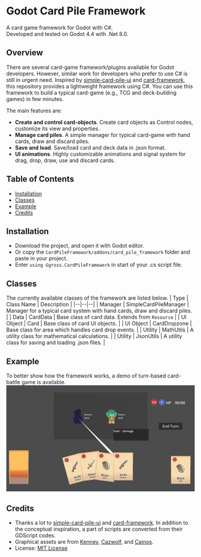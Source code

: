# Godot Card Pile Framework
A card game framework for Godot with C#.  
Developed and tested on Godot 4.4 with .Net 8.0.  
## Overview
There are several card-game framework/plugins available for Godot developers. However, similar work for developers who prefer to use C# is still in urgent need. Inspired by [simple-card-pile-ui](https://github.com/insideout-andrew/simple-card-pile-ui) and [card-framework](https://github.com/chun92/card-framework), this repository provides a lightweight framework using C#. You can use this framework to build a typical card-game (e.g., TCG and deck-building games) in few minutes.   

The main features are:  
* **Create and control card-objects**. Create card objects as Control nodes, customize its view and properties.
* **Manage card piles**. A simple manager for typical card-game with hand cards, draw and discard piles.
* **Save and load**. Save/load card and deck data in .json format.
* **UI animations**. Highly customizable animations and signal system for drag, drop, draw, use and discard cards.

## Table of Contents
- [Installation](#Installation)
- [Classes](#Classes)
- [Example](#Example)
- [Credits](#Credits)
## Installation
* Download the project, and open it with Godot editor.
* Or copy the `CardPileFramework/addons/card_pile_framework` folder and paste in your project.
* Enter `using Ggross.CardPileFramework` in start of your .cs script file.
## Classes
The currently available classes of the framework are listed below.
| Type | Class Name | Description |
|--|--|--|
| Manager | SimpleCardPileManager | Manager for a typical card system with hand cards, draw and discard piles. |
| Data | CardData | Base class of card data. Extends from `Resource` |
| UI Object | Card | Base class of card UI objects. |
| UI Object | CardDropzone | Base class for area which handles card drop events. |
| Utility | MathUtils | A utility class for mathematical calculations. |
| Utility | JsonUtils | A utility class for saving and loading .json files. |
## Example
To better show how the framework works, a demo of turn-based card-battle game is available.  
![](images/card_battle.png)  
## Credits
* Thanks a lot to [simple-card-pile-ui](https://github.com/insideout-andrew/simple-card-pile-ui) and [card-framework](https://github.com/chun92/card-framework). In addition to the conceptual inspiration, a part of scripts are converted from their GDScript codes.
* Graphical assets are from [Kenney](https://www.kenney.nl/assets/platformer-characters), [Cazwolf](https://cazwolf.itch.io/pixel-fantasy-cards), and [Cainos](https://cainos.itch.io/pixel-art-icon-pack-rpg).
* License: [MIT License](LICENSE)
